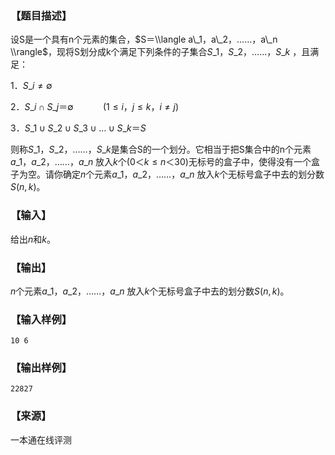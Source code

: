 ### 【题目描述】

设S是一个具有n个元素的集合，$S＝\\langle a\_1，a\_2，……，a\_n \\rangle$，现将S划分成k个满足下列条件的子集合$S\_1，S\_2，……，S\_k$ ，且满足：

1．$S\_i ≠ ∅$

2．$S\_i ∩ S\_j ＝ ∅$            ($1≤i，j≤k，i≠j$)

3．$S\_1 ∪ S\_2 ∪ S\_3 ∪ … ∪ S\_k ＝ S$

则称$S\_1，S\_2，……，S\_k$是集合S的一个划分。它相当于把S集合中的n个元素$a\_1 ，a\_2，……，a\_n$ 放入$k$个($0＜k≤n＜30$)无标号的盒子中，使得没有一个盒子为空。请你确定$n$个元素$a\_1 ，a\_2 ，……，a\_n$ 放入$k$个无标号盒子中去的划分数$S(n,k)$。

### 【输入】

给出$n$和$k$。

### 【输出】

$n$个元素$a\_1 ，a\_2 ，……，a\_n$ 放入$k$个无标号盒子中去的划分数$S(n,k)$。

### 【输入样例】

```
10 6
```

### 【输出样例】

```
22827
```


 ### 【来源】

 一本通在线评测 